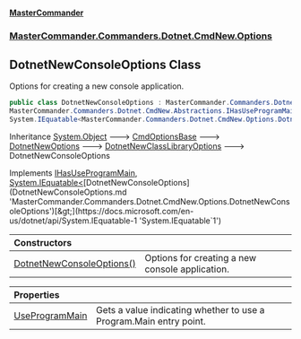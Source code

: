 #### [MasterCommander](MasterCommander.md 'MasterCommander')
### [MasterCommander.Commanders.Dotnet.CmdNew.Options](MasterCommander.Commanders.Dotnet.CmdNew.Options.md 'MasterCommander.Commanders.Dotnet.CmdNew.Options')

## DotnetNewConsoleOptions Class

Options for creating a new console application.

```csharp
public class DotnetNewConsoleOptions : MasterCommander.Commanders.Dotnet.CmdNew.Options.DotnetNewClassLibraryOptions,
MasterCommander.Commanders.Dotnet.CmdNew.Abstractions.IHasUseProgramMain,
System.IEquatable<MasterCommander.Commanders.Dotnet.CmdNew.Options.DotnetNewConsoleOptions>
```

Inheritance [System.Object](https://docs.microsoft.com/en-us/dotnet/api/System.Object 'System.Object') &#129106; [CmdOptionsBase](CmdOptionsBase.md 'MasterCommander.Core.CmdOptionsBase') &#129106; [DotnetNewOptions](DotnetNewOptions.md 'MasterCommander.Commanders.Dotnet.CmdNew.Options.DotnetNewOptions') &#129106; [DotnetNewClassLibraryOptions](DotnetNewClassLibraryOptions.md 'MasterCommander.Commanders.Dotnet.CmdNew.Options.DotnetNewClassLibraryOptions') &#129106; DotnetNewConsoleOptions

Implements [IHasUseProgramMain](IHasUseProgramMain.md 'MasterCommander.Commanders.Dotnet.CmdNew.Abstractions.IHasUseProgramMain'), [System.IEquatable&lt;](https://docs.microsoft.com/en-us/dotnet/api/System.IEquatable-1 'System.IEquatable`1')[DotnetNewConsoleOptions](DotnetNewConsoleOptions.md 'MasterCommander.Commanders.Dotnet.CmdNew.Options.DotnetNewConsoleOptions')[&gt;](https://docs.microsoft.com/en-us/dotnet/api/System.IEquatable-1 'System.IEquatable`1')

| Constructors | |
| :--- | :--- |
| [DotnetNewConsoleOptions()](DotnetNewConsoleOptions.DotnetNewConsoleOptions().md 'MasterCommander.Commanders.Dotnet.CmdNew.Options.DotnetNewConsoleOptions.DotnetNewConsoleOptions()') | Options for creating a new console application. |

| Properties | |
| :--- | :--- |
| [UseProgramMain](DotnetNewConsoleOptions.UseProgramMain.md 'MasterCommander.Commanders.Dotnet.CmdNew.Options.DotnetNewConsoleOptions.UseProgramMain') | Gets a value indicating whether to use a Program.Main entry point. |
